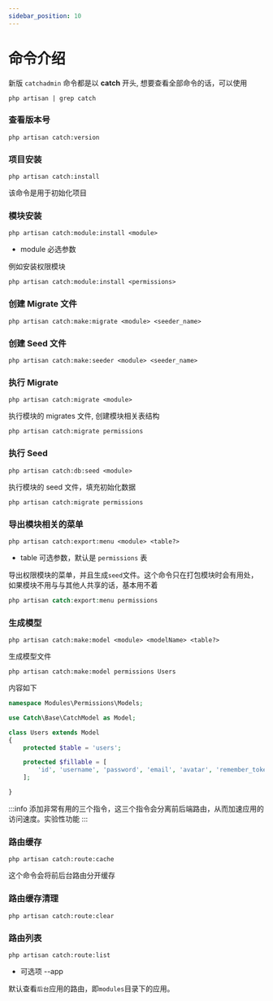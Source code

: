 ```yaml
---
sidebar_position: 10
---
```


# 命令介绍
新版 `catchadmin` 命令都是以 **catch** 开头, 想要查看全部命令的话，可以使用
```shell
php artisan | grep catch
```

### 查看版本号
```shell
php artisan catch:version
```

### 项目安装
```shell
php artisan catch:install
```
该命令是用于初始化项目

### 模块安装
```shell
php artisan catch:module:install <module>
```
- module 必选参数

例如安装权限模块
```shell
php artisan catch:module:install <permissions>
```
### 创建 Migrate 文件
```shell
php artisan catch:make:migrate <module> <seeder_name>
```

### 创建 Seed 文件
```shell
php artisan catch:make:seeder <module> <seeder_name>
```

### 执行 Migrate
```shell
php artisan catch:migrate <module>
```
执行模块的 migrates 文件, 创建模块相关表结构
```shell
php artisan catch:migrate permissions
```

### 执行 Seed
```shell
php artisan catch:db:seed <module>
```
执行模块的 seed 文件，填充初始化数据
```shell
php artisan catch:migrate permissions
```

### 导出模块相关的菜单
```shell
php artisan catch:export:menu <module> <table?>
```
- table 可选参数，默认是 `permissions` 表

导出权限模块的菜单，并且生成`seed`文件。这个命令只在打包模块时会有用处，如果模块不用与与其他人共享的话，基本用不着
```php 
php artisan catch:export:menu permissions
```

### 生成模型
```shell
php artisan catch:make:model <module> <modelName> <table?>
```
生成模型文件
```shell
php artisan catch:make:model permissions Users
```
内容如下
```php
namespace Modules\Permissions\Models;

use Catch\Base\CatchModel as Model;

class Users extends Model
{
    protected $table = 'users';

    protected $fillable = [
        'id', 'username', 'password', 'email', 'avatar', 'remember_token', 'department_id', 'creator_id', 'status', 'login_ip', 'login_at', 'created_at', 'updated_at', 'deleted_at', 
    ];

}
```

:::info
添加非常有用的三个指令，这三个指令会分离前后端路由，从而加速应用的访问速度。实验性功能
:::

### 路由缓存
```shell
php artisan catch:route:cache
``` 
这个命令会将前后台路由分开缓存
### 路由缓存清理
```shell
php artisan catch:route:clear
```

### 路由列表
```shell
php artisan catch:route:list
```
- 可选项 --app

默认查看`后台`应用的路由，即`modules`目录下的应用。
